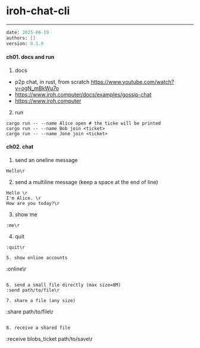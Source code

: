 # iroh-chat-cli
---
```meta
date: 2025-06-19
authors: []
version: 0.1.0
```


#### ch01. docs and run
1. docs
- p2p chat, in rust, from scratch
  https://www.youtube.com/watch?v=ogN_mBkWu7o
- https://www.iroh.computer/docs/examples/gossip-chat
- https://www.iroh.computer

2. run
```
cargo run -- --name Alice open # the ticke will be printed
cargo run -- --name Bob join <ticket>
cargo run -- --name Jone join <ticket>
```

#### ch02. chat
1. send an oneline message
```
Hello\r
```

2. send a multiline message (keep a space at the end of line)
```
Hello \r
I'm Alice. \r
How are you today?\r
```

3. show me
```
:me\r
```

4. quit
```
:quit\r

5. show online accounts
```
:online\r
```

6. send a small file directly (max size=8M)
:send path/to/file\r

7. share a file (any size)
```
:share path/to/file\r
```

8. receive a shared file
```
:receive blobs_ticket path/to/save\r
```

